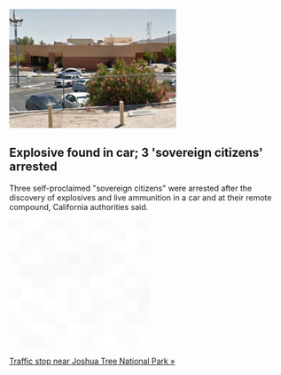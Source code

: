 
![Explosive found in car; 3 'sovereign citizens' arrested](./20220620235841.png)
## Explosive found in car; 3 'sovereign citizens' arrested

Three self-proclaimed "sovereign citizens" were arrested after the discovery of explosives and live ammunition in a car and at their remote compound, California authorities said.

![pic](../square_bg.png)

[Traffic stop near Joshua Tree National Park »](https://www.yahoo.com/news/self-proclaimed-sovereign-citizens-arrested-154427375.html)
